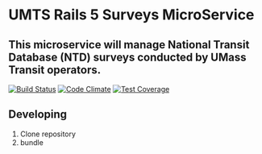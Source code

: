 # UMTS Rails 5 Surveys MicroService

## This microservice will manage National Transit Database (NTD) surveys conducted by UMass Transit operators.

[![Build Status](https://travis-ci.org/umts/microservices-ntdsurveys.svg?branch=master)](https://travis-ci.org/umts/microservices-ntdsurveys) [![Code Climate](https://codeclimate.com/github/umts/microservices-ntdsurveys/badges/gpa.svg)](https://codeclimate.com/github/umts/microservices-ntdsurveys) [![Test Coverage](https://codeclimate.com/github/umts/microservices-ntdsurveys/badges/coverage.svg)](https://codeclimate.com/github/umts/microservices-ntdsurveys/coverage)


## Developing
  1. Clone repository
  2. bundle
